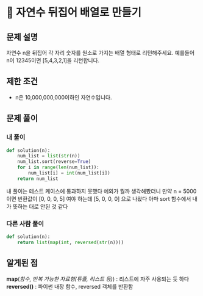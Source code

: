 # 📗 자연수 뒤집어 배열로 만들기

## 문제 설명

자연수 n을 뒤집어 각 자리 숫자를 원소로 가지는 배열 형태로 리턴해주세요. 예를들어 n이 12345이면 [5,4,3,2,1]을 리턴합니다.

## 제한 조건

- n은 10,000,000,000이하인 자연수입니다.

## 문제 풀이

### 내 풀이

```python
def solution(n):
    num_list = list(str(n))
    num_list.sort(reverse=True)
    for i in range(len(num_list)):
        num_list[i] = int(num_list[i])
    return num_list
```

내 풀이는 테스트 케이스에 통과하지 못했다
예외가 뭘까 생각해봤더니 만약 n = 5000 이면
반환값이 [0, 0, 0, 5] 여야 하는데 [5, 0, 0, 0] 으로 나왔다
아마 sort 함수에서 내가 뜻하는 대로 안된 것 같다

### 다른 사람 풀이

```python
def solution(n):
    return list(map(int, reversed(str(n))))
```

## 알게된 점

**map**(_함수_, _반복 가능한 자료형(튜플, 리스트 등)_) : 리스트에 자주 사용되는 듯 하다
**reversed()** : 파이썬 내장 함수, reversed 객체를 반환함
